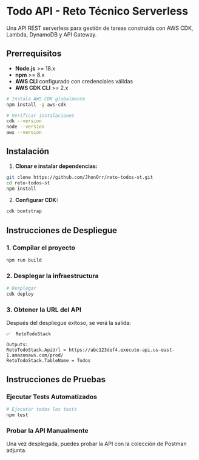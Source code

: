 # Todo API - Reto Técnico Serverless

Una API REST serverless para gestión de tareas construida con AWS CDK, Lambda, DynamoDB y API Gateway.

## Prerrequisitos

- **Node.js** >= 18.x
- **npm** >= 8.x
- **AWS CLI** configurado con credenciales válidas
- **AWS CDK CLI** >= 2.x

```bash
# Instala AWS CDK globalmente
npm install -g aws-cdk

# Verificar instalaciones
cdk --version
node --version
aws --version
```

## Instalación

1. **Clonar e instalar dependencias:**
```bash
git clone https://github.com/JhonOrr/reto-todos-st.git
cd reto-todos-st
npm install
```

2. **Configurar CDK:**
```bash
cdk bootstrap
```

## Instrucciones de Despliegue

### 1. Compilar el proyecto
```bash
npm run build
```

### 2. Desplegar la infraestructura
```bash
# Desplegar
cdk deploy
```

### 3. Obtener la URL del API
Después del despliegue exitoso, se verá la salida:
```
✅  RetoTodoStack

Outputs:
RetoTodoStack.ApiUrl = https://abc123def4.execute-api.us-east-1.amazonaws.com/prod/
RetoTodoStack.TableName = Todos
```
## Instrucciones de Pruebas

### Ejecutar Tests Automatizados

```bash
# Ejecutar todos los tests
npm test
```
### Probar la API Manualmente

Una vez desplegada, puedes probar la API con la colección de Postman adjunta.



